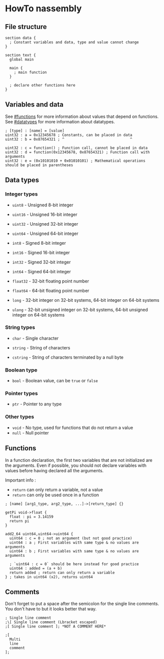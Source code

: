 # HowTo nassembly

## File structure

```nass
section data {
  ; Constant variables and data, type and value cannot change
}

section text {
  global main

  main {
    ; main function
  }

  ; declare other functions here
}
```

## Variables and data

See [#functions](#functions) for more information about values that depend on functions. \
See [#datatypes](#data-types) for more information about datatypes.

```nass
; [type] : [name] = [value]
uint32 : a = 0x12345678 ; Constants, can be placed in data
uint32 : b = 0x87654321 ; ^                              ^

uint32 : c = function() ; Function call, cannot be placed in data
uint32 : d = function(0x12345678, 0x87654321) ; Function call with arguments
uint32 : e = (0x10101010 + 0x01010101) ; Mathematical operations should be placed in parentheses
```

## Data types

### Integer types

- `uint8` - Unsigned 8-bit integer
- `uint16` - Unsigned 16-bit integer
- `uint32` - Unsigned 32-bit integer
- `uint64` - Unsigned 64-bit integer

- `int8` - Signed 8-bit integer
- `int16` - Signed 16-bit integer
- `int32` - Signed 32-bit integer
- `int64` - Signed 64-bit integer

- `float32` - 32-bit floating point number
- `float64` - 64-bit floating point number

- `long` - 32-bit integer on 32-bit systems, 64-bit integer on 64-bit systems
- `ulong` - 32-bit unsigned integer on 32-bit systems, 64-bit unsigned integer on 64-bit systems

### String types

- `char` - Single character

- `string` - String of characters
- `cstring` - String of characters terminated by a null byte

### Boolean type

- `bool` - Boolean value, can be `true` or `false`

### Pointer types

- `ptr` - Pointer to any type

### Other types

- `void` - No type, used for functions that do not return a value
- `null` - Null pointer

## Functions

In a function declaration, the first two variables that are not initialized are the arguments. Even if possible, you should not declare variables with values before having declared all the arguments.

Important info :

- `return` can only return a variable, not a value
- `return` can only be used once in a function

```nass
; [name] [arg1_type, arg2_type, ...]->[return_type] {}

getPi void->float {
  float : pi = 3.14159
  return pi
}

add2_64 uint64,uint64->uint64 {
  uint64 : c = 0 ; not an argument (but not good practice)
  uint64 : a ; First variables with same type & no values are arguments
  uint64 : b ; First variables with same type & no values are arguments

  ; `uint64 : c = 0` should be here instead for good practice
  uint64 : added = (a + b)
  return added ; return can only return a variable
} ; takes in uint64 (x2), returns uint64
```

## Comments

Don't forget to put a space after the semicolon for the single line comments. You don't have to but it looks better that way.

```nass
; Single line comment
;\[ Single line comment (Lbracket escaped)
;[ Single line comment ]; *NOT A COMMENT HERE*

;[
  Multi
  line
  comment
];
```
